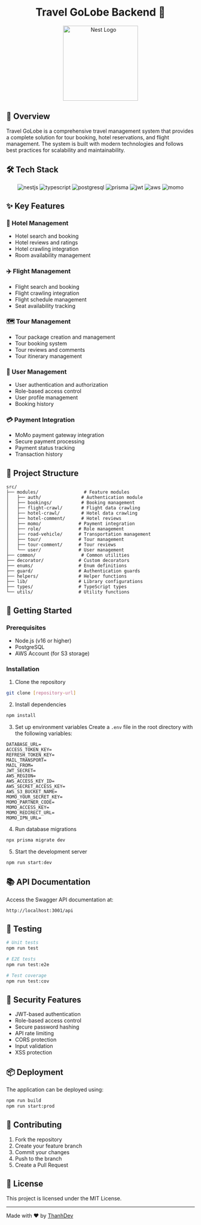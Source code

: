 <div align="center">
 <h1>Travel GoLobe Backend 🚀</h1>
</div>

<p align="center">
  <img src="https://nestjs.com/img/logo-small.svg" width="200" alt="Nest Logo" />
</p>

## 📝 Overview

Travel GoLobe is a comprehensive travel management system that provides a complete solution for tour booking, hotel reservations, and flight management. The system is built with modern technologies and follows best practices for scalability and maintainability.

## 🛠 Tech Stack

<div align="center">
  <img src="https://img.shields.io/badge/nestjs-E0234E?style=for-the-badge&logo=nestjs&logoColor=white" alt="nestjs" />
  <img src="https://img.shields.io/badge/-TypeScript-black?style=for-the-badge&logoColor=white&logo=typescript&color=3178C6" alt="typescript" />
  <img src="https://img.shields.io/badge/postgresql-4169e1?style=for-the-badge&logo=postgresql&logoColor=white" alt="postgresql" />
  <img src="https://img.shields.io/badge/Prisma-3982CE?style=for-the-badge&logo=Prisma&logoColor=white" alt="prisma" />
  <img src="https://img.shields.io/badge/JWT-black?style=for-the-badge&logo=JSON%20web%20tokens&logoColor=white" alt="jwt" />
  <img src="https://img.shields.io/badge/AWS-232F3E?style=for-the-badge&logo=amazon-aws&logoColor=white" alt="aws" />
  <img src="https://img.shields.io/badge/MoMo-A50064?style=for-the-badge&logo=momo&logoColor=white" alt="momo" />
</div>

## ✨ Key Features

### 🏨 Hotel Management
- Hotel search and booking
- Hotel reviews and ratings
- Hotel crawling integration
- Room availability management

### ✈️ Flight Management
- Flight search and booking
- Flight crawling integration
- Flight schedule management
- Seat availability tracking

### 🗺 Tour Management
- Tour package creation and management
- Tour booking system
- Tour reviews and comments
- Tour itinerary management

### 👥 User Management
- User authentication and authorization
- Role-based access control
- User profile management
- Booking history

### 💳 Payment Integration
- MoMo payment gateway integration
- Secure payment processing
- Payment status tracking
- Transaction history

## 📁 Project Structure

```
src/
├── modules/                 # Feature modules
│   ├── auth/               # Authentication module
│   ├── bookings/           # Booking management
│   ├── flight-crawl/       # Flight data crawling
│   ├── hotel-crawl/        # Hotel data crawling
│   ├── hotel-comment/      # Hotel reviews
│   ├── momo/              # Payment integration
│   ├── role/              # Role management
│   ├── road-vehicle/      # Transportation management
│   ├── tour/              # Tour management
│   ├── tour-comment/      # Tour reviews
│   └── user/              # User management
├── common/                 # Common utilities
├── decorator/             # Custom decorators
├── enums/                 # Enum definitions
├── guard/                 # Authentication guards
├── helpers/               # Helper functions
├── lib/                   # Library configurations
├── types/                 # TypeScript types
└── utils/                 # Utility functions
```

## 🚀 Getting Started

### Prerequisites
- Node.js (v16 or higher)
- PostgreSQL
- AWS Account (for S3 storage)

### Installation

1. Clone the repository
```bash
git clone [repository-url]
```

2. Install dependencies
```bash
npm install
```

3. Set up environment variables
Create a `.env` file in the root directory with the following variables:
```env
DATABASE_URL=
ACCESS_TOKEN_KEY=
REFRESH_TOKEN_KEY=
MAIL_TRANSPORT=
MAIL_FROM=
JWT_SECRET=
AWS_REGION=
AWS_ACCESS_KEY_ID=
AWS_SECRET_ACCESS_KEY=
AWS_S3_BUCKET_NAME=
MOMO_YOUR_SECRET_KEY=
MOMO_PARTNER_CODE=
MOMO_ACCESS_KEY=
MOMO_REDIRECT_URL=
MOMO_IPN_URL=
```

4. Run database migrations
```bash
npx prisma migrate dev
```

5. Start the development server
```bash
npm run start:dev
```

## 📚 API Documentation

Access the Swagger API documentation at:
```
http://localhost:3001/api
```

## 🧪 Testing

```bash
# Unit tests
npm run test

# E2E tests
npm run test:e2e

# Test coverage
npm run test:cov
```

## 🔐 Security Features

- JWT-based authentication
- Role-based access control
- Secure password hashing
- API rate limiting
- CORS protection
- Input validation
- XSS protection

## 📦 Deployment

The application can be deployed using:
```bash
npm run build
npm run start:prod
```

## 🤝 Contributing

1. Fork the repository
2. Create your feature branch
3. Commit your changes
4. Push to the branch
5. Create a Pull Request

## 📄 License

This project is licensed under the MIT License.

---

Made with ❤️ by [ThanhDev](https://www.facebook.com/thanh.vophuoc.50)
